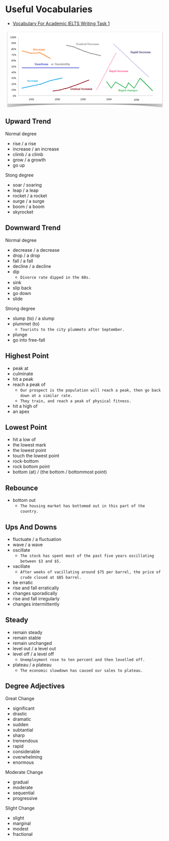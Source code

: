 # Useful Vocabularies

- [Vocabulary For Academic IELTS Writing Task 1](https://www.ielts-mentor.com/48-ielts-vocabulary/vocabulary-for-academic-ielts-writing-task-1/528-vocabulary-for-academic-ielts-writing-task-1-part-1)

![line](line.png)

## Upward Trend

Normal degree
- rise / a rise
- increase / an increase
- climb / a climb
- grow / a growth
- go up

Stong degree
- soar / soaring
- leap / a leap
- rocket / a rocket
- surge / a surge
- boom / a boom
- skyrocket

## Downward Trend

Normal degree
- decrease / a decrease
- drop / a drop
- fall / a fall
- decline / a decline
- dip
  - `Divorce rate dipped in the 60s.`
- sink
- slip back
- go down
- slide

Strong degree
- slump (to) / a slump
- plummet (to)
  - `Tourists to the city plummets after September.`
- plunge
- go into free-fall

## Highest Point

- peak at
- culminate
- hit a peak
- reach a peak of
  - `Our prospect is the population will reach a peak, then go back down at a similar rate.`
  - `They train, and reach a peak of physical fitness.`
- hit a high of
- an apex

## Lowest Point

- hit a low of
- the lowest mark
- the lowest point
- touch the lowest point
- rock-bottom
- rock bottom point
- bottom (at) / (the bottom / bottommost point)

## Rebounce

- bottom out
  - `The housing market has bottomed out in this part of the country.`

## Ups And Downs
- fluctuate / a fluctuation
- wave / a wave
- oscillate
  - `The stock has spent most of the past five years oscillating between $3 and $5.`
- vacillate
  - `After weeks of vacillating around $75 per barrel, the price of crude closed at $85 barrel.`
- be erratic
- rise and fall erratically
- changes sporadically
- rise and fall irregularly
- changes intermittently

## Steady
- remain steady
- remain stable
- remain unchanged
- level out / a level out
- level off / a level off
  - `Unemployment rose to ten percent and then levelled off.`
- plateau / a plateau
  - `The economic slowdown has caused our sales to plateau.`

## Degree Adjectives

Great Change
- significant
- drastic
- dramatic
- sudden
- subtantial
- sharp
- tremendous
- rapid
- considerable
- overwhelming
- enormous

Moderate Change
- gradual
- moderate
- sequential
- progressive

Slight Change
- slight
- marginal
- modest
- fractional